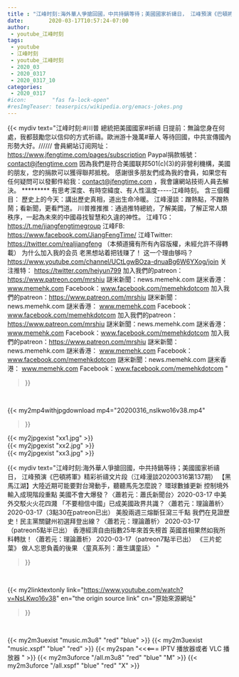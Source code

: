 ```yaml
---
title : "江峰时刻:海外華人爭搶回國，中共持鍋等待；美國國家祈禱日， 江峰預演《巴頓將軍》精彩祈禱文片段（江峰漫談20200316第137期） 【黑馬江湖】大陸近期可能要對台灣動手，聽聽馬先怎麼說？ 環球數據更新 控制境外輸入成現階段重點 美國不會大爆發？〈蕭若元：蕭氏新聞台〉2020-03-17 中美外交駁火火花四濺 「不要相信中國」已成美國政界共識？〈蕭若元：理論蕭析〉2020-03-17（3點30在patreon已出） 美股兩週三熔斷狂瀉三千點 我們在見證歷史！民主黨關鍵州初選拜登出線？〈蕭若元：理論蕭析〉 2020-03-17（patreon5點半已出） 香港經濟自由指數25年來首失榜首 英國首相果然如我所料轉肽！〈蕭若元：理論蕭析〉 2020-03-17（patreon7點半已出） 《三片蛇葉》 做人忘恩負義的後果 〈童真系列：蕭生講童話〉 "
date:        2020-03-17T10:57:24-07:00
author:
 - youtube_江峰时刻
tags:
 - youtube
 - 江峰时刻
 - youtube_江峰时刻
 - 2020_03
 - 2020_0317
 - 2020_0317_10
categories:
 - 2020_0317
#icon:        "fas fa-lock-open"
#resImgTeaser: teaserpics/wikipedia.org/emacs-jokes.png
---
```


{{< mydiv text="江峰时刻:#川普 總統把美國國家#祈禱 日提前：無論您身在何處，我都鼓勵您以信仰的方式祈禱。歐洲游十幾萬#華人 等待回國，中共宣傳國內形勢大好。////// 會員網站订阅网址：https://www.jfengtime.com/pages/subscription Paypal捐款帳號：contact@jfengtime.com  因為我們是符合美國联邦501(c)(3)的非營利機構，美國的朋友，您的捐款可以獲得聯邦抵稅。 感謝很多朋友們成為我的會員，如果您有任何疑問可以發郵件給我：contact@jfengtime.com ，我會讓網站技術人員去解決。     ********* 有思考深度、有時空緯度、有人性溫度-----江峰時刻。 含三個欄目： 歷史上的今天：講出歷史真相，道出生命冷暖。 江峰漫談：蹭熱點，不蹭熱鬧；看新聞，更看門道。 川普推推推：通過推特總統，了解美國，了解正常人類秩序，一起為未來的中國尋找智慧和久違的神性。  江峰TG：https://t.me/jiangfengtimegroup 江峰FB: https://www.facebook.com/JiangFengTime/ 江峰Twitter: https://twitter.com/realjiangfeng （本頻道擁有所有內容版權，未經允許不得轉載） 为什么加入我的会员 老黑想站着把钱赚了！ 这一个理由够吗？ https://www.youtube.com/channel/UCtLgwBOza-dnuaBg6W6YXog/join  关注推特： https://twitter.com/heiyun799 加入我們的patreon：https://www.patreon.com/mrshiu 謎米新聞：news.memehk.com 謎米香港： www.memehk.com Facebook：www.facebook.com/memehkdotcom 加入我們的patreon：https://www.patreon.com/mrshiu 謎米新聞：news.memehk.com 謎米香港： www.memehk.com Facebook：www.facebook.com/memehkdotcom 加入我們的patreon：https://www.patreon.com/mrshiu 謎米新聞：news.memehk.com 謎米香港： www.memehk.com Facebook：www.facebook.com/memehkdotcom 加入我們的patreon：https://www.patreon.com/mrshiu 謎米新聞：news.memehk.com 謎米香港： www.memehk.com Facebook：www.facebook.com/memehkdotcom 謎米新聞：news.memehk.com 謎米香港： www.memehk.com Facebook：www.facebook.com/memehkdotcom "
>}}
<br>


{{< my2mp4withjpgdownload mp4="20200316_nslkwo16v38.mp4"
>}}

{{< my2jpgexist "xx1.jpg" >}}<br>
{{< my2jpgexist "xx2.jpg" >}}<br>
{{< my2jpgexist "xx3.jpg" >}}<br>



{{< mydiv text="江峰时刻:海外華人爭搶回國，中共持鍋等待；美國國家祈禱日， 江峰預演《巴頓將軍》精彩祈禱文片段（江峰漫談20200316第137期） 【黑馬江湖】大陸近期可能要對台灣動手，聽聽馬先怎麼說？ 環球數據更新 控制境外輸入成現階段重點 美國不會大爆發？〈蕭若元：蕭氏新聞台〉2020-03-17 中美外交駁火火花四濺 「不要相信中國」已成美國政界共識？〈蕭若元：理論蕭析〉2020-03-17（3點30在patreon已出） 美股兩週三熔斷狂瀉三千點 我們在見證歷史！民主黨關鍵州初選拜登出線？〈蕭若元：理論蕭析〉 2020-03-17（patreon5點半已出） 香港經濟自由指數25年來首失榜首 英國首相果然如我所料轉肽！〈蕭若元：理論蕭析〉 2020-03-17（patreon7點半已出） 《三片蛇葉》 做人忘恩負義的後果 〈童真系列：蕭生講童話〉 "
>}}
<br>

{{< my2linktextonly link="https://www.youtube.com/watch?v=NsLKwo16v38"
en="the origin source link" cn="原始來源網址"
>}}


<br>

{{< my2m3uexist "music.m3u8" "red"  "blue" >}} {{< my2m3uexist "music.xspf" "blue" "red"  >}} {{< my2span "<<<=== IPTV 播放器或者 VLC 播放器 " >}} {{< my2m3uforce "/all.m3u8" "red"  "blue" "M" >}} {{< my2m3uforce "/all.xspf" "blue" "red"  "X" >}} 
